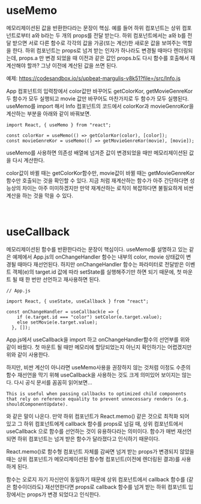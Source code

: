 # useMemo

메모리제이션된 값을 반환한다라는 문장이 핵심. 예를 들어 하위 컴포넌트는 상위 컴포넌트로부터 a와 b라는 두 개의 props를 전달 받는다. 하위 컴포넌트에서는 a와 b를 전달 받으면 서로 다른 함수로 각각의 값을 가공(또는 계산)한 새로운 값을 보여주는 역할을 한다. 하위 컴포넌트는 props로 넘겨 받는 인자가 하나라도 변경될 때마다 렌더링되는데, props.a 만 변경 되었을 때 이전과 같은 값인 props.b도 다시 함수를 호출해서 재계산해야 할까? 그냥 이전에 계산된 값을 쓰면 된다.

예제: https://codesandbox.io/s/upbeat-margulis-v8k51?file=/src/Info.js

App 컴포넌트의 입력창에서 color값만 바꾸어도 getColorKor, getMovieGenreKor 두 함수가 모두 실행되고 movie 값만 바꾸어도 마찬가지로 두 함수가 모두 실행된다. useMemo를 import 해서 Info 컴포넌트의 코드에서 colorKor과 movieGenroKor을 계산하는 부분을 아래와 같이 바꿔보면.

```
import React, { useMemo } from "react";

const colorKor = useMemo(() => getColorKor(color), [color]);
const movieGenreKor = useMemo(() => getMovieGenreKor(movie), [movie]);
```

useMemo를 사용하면 의존성 배열에 넘겨준 값이 변경되었을 때만 메모리제이션된 값을 다시 계산한다.

color값이 바뀔 때는 getColorKor함수만, movie값이 바뀔 때는 getMovieGenreKor함수만 호출되는 것을 확인할 수 있다. 지금 처럼 재계산하는 함수가 아주 간단하다면 성능상의 차이는 아주 미미하겠지만 만약 재계산하는 로직이 복잡하다면 불필요하게 비싼 계산을 하는 것을 막을 수 있다.

<br/>

# useCallback

메모리제이션된 함수를 반환한다라는 문장이 핵심이다. useMemo를 설명하고 있는 같은 예제에서 App.js의 onChangeHandler 함수는 내부의 color, movie 상태값이 변경될 때마다 재선언된다. 하지만 onChangeHandler 함수는 파라미터로 전달받은 이벤트 객체(e)의 target.id 값에 따라 setState를 실행해주기만 하면 되기 때문에, 첫 마운트 될 때 한 번만 선언하고 재사용하면 된다.

```
// App.js

import React, { useState, useCallback } from "react";

const onChangeHandler = useCallback(e => {
    if (e.target.id === "color") setColor(e.target.value);
    else setMovie(e.target.value);
  }, []);
```

App.js에서 useCallback을 import 하고 onChangeHandler함수의 선언부를 위와 같이 바꿨다. 첫 마운트 될 때만 메모리에 할당되었는지 아닌지 확인하기는 어렵겠지만 위와 같이 사용한다.

하지만, 비싼 계산이 아니라면 useMemo사용을 권장하지 않는 것처럼 이정도 수준의 함수 재선언을 막기 위해 useCallback을 사용하는 것도 크게 의미있어 보이지는 않는다. 다시 공식 문서를 꼼꼼히 읽어보면…

`This is useful when passing callbacks to optimized child components that rely on reference equality to prevent unnecessary renders (e.g. shouldComponentUpdate).`

와 같은 말이 나온다. 만약 하위 컴포넌트가 React.memo() 같은 것으로 최적화 되어 있고 그 하위 컴포넌트에게 callback 함수를 props로 넘길 때, 상위 컴포넌트에서 useCallback 으로 함수를 선언하는 것이 유용하다라는 의미이다. 함수가 매번 재선언되면 하위 컴포넌트는 넘겨 받은 함수가 달라졌다고 인식하기 때문이다.

React.memo()로 함수형 컴포넌트 자체를 감싸면 넘겨 받는 props가 변경되지 않았을 때는 상위 컴포넌트가 메모리제이션된 함수형 컴포넌트(이전에 렌더링된 결과)를 사용하게 된다.

함수는 오로지 자기 자신만이 동일하기 때문에 상위 컴포넌트에서 callback 함수를 (같은 함수이더라도) 재선언한다면 props로 callback 함수를 넘겨 받는 하위 컴포넌트 입장에서는 props가 변경 되었다고 인식한다.
